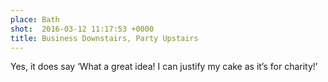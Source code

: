 ```yaml
---
place: Bath
shot:  2016-03-12 11:17:53 +0000
title: Business Downstairs, Party Upstairs
---
```


Yes, it does say ‘What a great idea! I can justify my cake as it’s for charity!’
